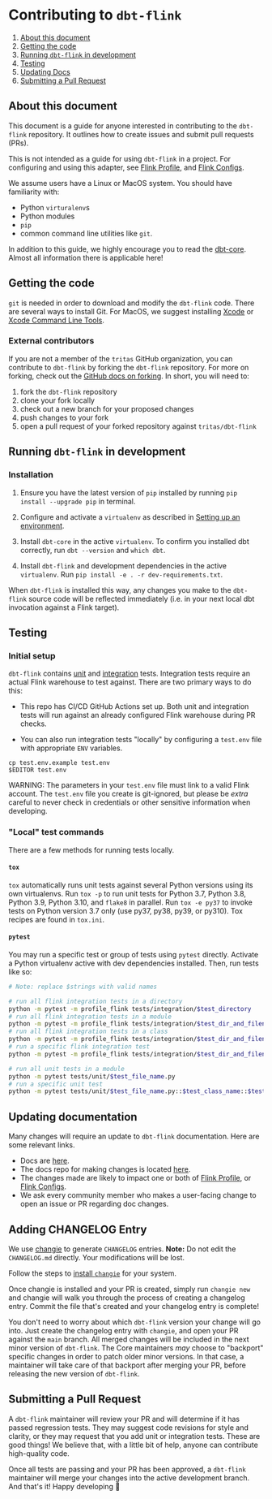 # Contributing to `dbt-flink`

1. [About this document](#about-this-document)
3. [Getting the code](#getting-the-code)
5. [Running `dbt-flink` in development](#running-dbt-flink-in-development)
6. [Testing](#testing)
7. [Updating Docs](#updating-docs)
7. [Submitting a Pull Request](#submitting-a-pull-request)

## About this document
This document is a guide for anyone interested in contributing to the `dbt-flink` repository. It outlines how to create issues and submit pull requests (PRs).

This is not intended as a guide for using `dbt-flink` in a project. For configuring and using this adapter, see [Flink Profile](https://docs.getdbt.com/reference/warehouse-profiles/flink-profile), and [Flink Configs](https://docs.getdbt.com/reference/resource-configs/flink-configs).

We assume users have a Linux or MacOS system. You should have familiarity with:

- Python `virturalenv`s
- Python modules
- `pip`
- common command line utilities like `git`.

In addition to this guide, we highly encourage you to read the [dbt-core](https://github.com/tritas/dbt-core/blob/main/CONTRIBUTING.md). Almost all information there is applicable here!

## Getting the code

 `git` is needed in order to download and modify the `dbt-flink` code. There are several ways to install Git. For MacOS, we suggest installing [Xcode](https://developer.apple.com/support/xcode/) or [Xcode Command Line Tools](https://mac.install.guide/commandlinetools/index.html).

### External contributors

If you are not a member of the `tritas` GitHub organization, you can contribute to `dbt-flink` by forking the `dbt-flink` repository. For more on forking, check out the [GitHub docs on forking](https://help.github.com/en/articles/fork-a-repo). In short, you will need to:

1. fork the `dbt-flink` repository
2. clone your fork locally
3. check out a new branch for your proposed changes
4. push changes to your fork
5. open a pull request of your forked repository against `tritas/dbt-flink`

## Running `dbt-flink` in development

### Installation

1. Ensure you have the latest version of `pip` installed by running `pip install --upgrade pip` in terminal.

2. Configure and activate a `virtualenv` as described in [Setting up an environment](https://github.com/tritas/dbt-core/blob/HEAD/CONTRIBUTING.md#setting-up-an-environment).

3. Install `dbt-core` in the active `virtualenv`. To confirm you installed dbt correctly, run `dbt --version` and `which dbt`.

4. Install `dbt-flink` and development dependencies in the active `virtualenv`. Run `pip install -e . -r dev-requirements.txt`.

When `dbt-flink` is installed this way, any changes you make to the `dbt-flink` source code will be reflected immediately (i.e. in your next local dbt invocation against a Flink target).

## Testing

### Initial setup

`dbt-flink` contains [unit](https://github.com/tritas/dbt-flink/tree/main/tests/unit) and [integration](https://github.com/tritas/dbt-flink/tree/main/tests/integration) tests. Integration tests require an actual Flink warehouse to test against. There are two primary ways to do this:

- This repo has CI/CD GitHub Actions set up. Both unit and integration tests will run against an already configured Flink warehouse during PR checks.

- You can also run integration tests "locally" by configuring a `test.env` file with appropriate `ENV` variables.

```
cp test.env.example test.env
$EDITOR test.env
```

WARNING: The parameters in your `test.env` file must link to a valid Flink account. The `test.env` file you create is git-ignored, but please be _extra_ careful to never check in credentials or other sensitive information when developing.


### "Local" test commands
There are a few methods for running tests locally.

#### `tox`
`tox` automatically runs unit tests against several Python versions using its own virtualenvs. Run `tox -p` to run unit tests for Python 3.7, Python 3.8, Python 3.9, Python 3.10, and `flake8` in parallel. Run `tox -e py37` to invoke tests on Python version 3.7 only (use py37, py38, py39, or py310). Tox recipes are found in `tox.ini`.

#### `pytest`
You may run a specific test or group of tests using `pytest` directly. Activate a Python virtualenv active with dev dependencies installed. Then, run tests like so:

```sh
# Note: replace $strings with valid names

# run all flink integration tests in a directory
python -m pytest -m profile_flink tests/integration/$test_directory
# run all flink integration tests in a module
python -m pytest -m profile_flink tests/integration/$test_dir_and_filename.py
# run all flink integration tests in a class
python -m pytest -m profile_flink tests/integration/$test_dir_and_filename.py::$test_class_name
# run a specific flink integration test
python -m pytest -m profile_flink tests/integration/$test_dir_and_filename.py::$test_class_name::$test__method_name

# run all unit tests in a module
python -m pytest tests/unit/$test_file_name.py
# run a specific unit test
python -m pytest tests/unit/$test_file_name.py::$test_class_name::$test_method_name
```

## Updating documentation

Many changes will require an update to `dbt-flink` documentation. Here are some relevant links.

- Docs are [here](https://docs.getdbt.com/).
- The docs repo for making changes is located [here](https://github.com/tritas/docs.getdbt.com).
- The changes made are likely to impact one or both of [Flink Profile](https://docs.getdbt.com/reference/warehouse-profiles/flink-profile), or [Flink Configs](https://docs.getdbt.com/reference/resource-configs/flink-configs).
- We ask every community member who makes a user-facing change to open an issue or PR regarding doc changes.

## Adding CHANGELOG Entry

We use [changie](https://changie.dev) to generate `CHANGELOG` entries. **Note:** Do not edit the `CHANGELOG.md` directly. Your modifications will be lost.

Follow the steps to [install `changie`](https://changie.dev/guide/installation/) for your system.

Once changie is installed and your PR is created, simply run `changie new` and changie will walk you through the process of creating a changelog entry.  Commit the file that's created and your changelog entry is complete!

You don't need to worry about which `dbt-flink` version your change will go into. Just create the changelog entry with `changie`, and open your PR against the `main` branch. All merged changes will be included in the next minor version of `dbt-flink`. The Core maintainers _may_ choose to "backport" specific changes in order to patch older minor versions. In that case, a maintainer will take care of that backport after merging your PR, before releasing the new version of `dbt-flink`.

## Submitting a Pull Request

A `dbt-flink` maintainer will review your PR and will determine if it has passed regression tests. They may suggest code revisions for style and clarity, or they may request that you add unit or integration tests. These are good things! We believe that, with a little bit of help, anyone can contribute high-quality code.

Once all tests are passing and your PR has been approved, a `dbt-flink` maintainer will merge your changes into the active development branch. And that's it! Happy developing :tada:
